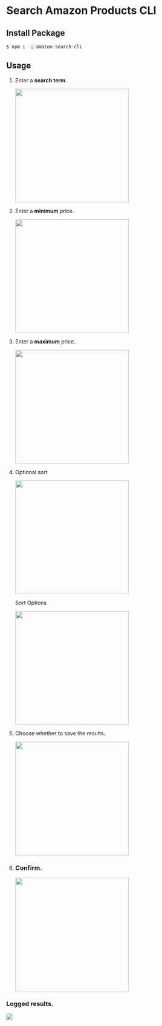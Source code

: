 <h1>Search Amazon Products CLI</h1>

## Install Package

```bash
$ npm i -g amazon-search-cli
```

## Usage

<!-- <div align=center> -->
<ol>
<li>
<p>Enter a <b>search term</b>.</p>
</li>
<img width=300 src='https://i.ibb.co/X3kTvVd/search-term.png'/>
<li>
<p>Enter a <b>minimum</b> price.</p>
</li>
<img width=300 src='https://i.ibb.co/bLZ9hRs/min-price.png'/>
<li>
<p>Enter a <b>maximum</b> price.</p>
</li>
<img width=300 src='https://i.ibb.co/Pty5t2P/max-price.png'/>
<li>
<p>Optional sort</p>
</li>
<img width=300 src='https://i.ibb.co/LvRpbmz/sortbyprice.png'/>
<p>Sort Options</p>
<img width=300 src='https://i.ibb.co/Yc2wWts/sortby.png'/>

<!-- <p align='center'>
<img width="auto" height="auto" src="https://i.ibb.co/5kqkGt9/Ask-AI-demo2.png" style="border-radius:5px">
<img width="auto" height="auto" src="https://i.ibb.co/7g67xHY/Ask-AI-demo1.png" style="border-radius:5px">
</p> -->
<li>
<p>Choose whether to save the results.</p>
</li>
<img width=300 height="auto" src='https://i.ibb.co/94v3Q8F/saveoutput.png'/>

<li>
<h3>Confirm.</h3>
</li>
<img width=300 height="auto"  src='https://i.ibb.co/Kr3t5jL/confirm.png'/>
</ol>

<h3>Logged results.</h3>
<img width="auto" height="auto"  src='https://i.ibb.co/rmn1vnq/results.png'/>
<!-- <p>Saved results in <b>results.json</b>file.</p>
<img src='https://i.ibb.co/gWYFvwt/resultsjson.png'/> -->
